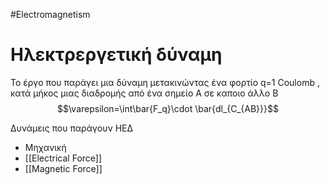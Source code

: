 #Electromagnetism 
# Ηλεκτρεργετική δύναμη
Το έργο που παράγει μια δύναμη μετακινώντας ένα φορτίο q=1 Coulomb , κατά μήκος μιας
διαδρομής από ένα σημείο A σε καποιο άλλο B
$$\varepsilon=\int\bar{F_q}\cdot \bar{dl_{C_{AB}}}$$

Δυνάμεις που παράγουν ΗΕΔ
- Μηχανική
- [[Electrical Force]]
- [[Magnetic Force]]